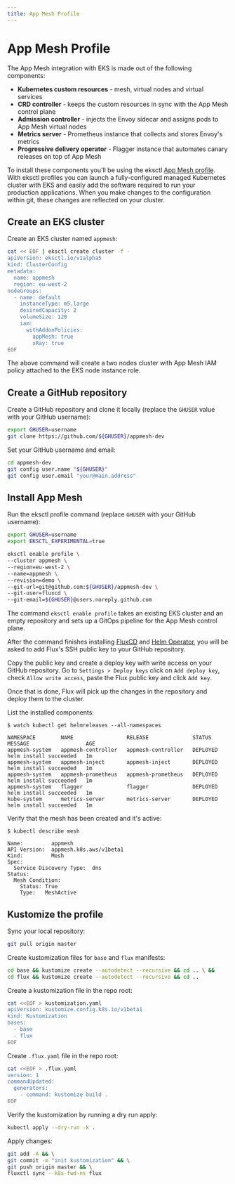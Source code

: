 ```yaml
---
title: App Mesh Profile
---
```


# App Mesh Profile

The App Mesh integration with EKS is made out of the following components:

* **Kubernetes custom resources** -
    mesh, virtual nodes and virtual services
* **CRD controller** - 
    keeps the custom resources in sync with the App Mesh control plane
* **Admission controller** - 
    injects the Envoy sidecar and assigns pods to App Mesh virtual nodes
* **Metrics server** - 
    Prometheus instance that collects and stores Envoy's metrics
* **Progressive delivery operator** - 
    Flagger instance that automates canary releases on top of App Mesh 

To install these components you'll be using the eksctl [App Mesh profile](https://github.com/weaveworks/eks-appmesh-profile).
With eksctl profiles you can launch a fully-configured managed Kubernetes cluster with EKS and
easily add the software required to run your production applications.
When you make changes to the configuration within git, these changes are reflected on your cluster.

## Create an EKS cluster

Create an EKS cluster named `appmesh`:

```sh
cat << EOF | eksctl create cluster -f -
apiVersion: eksctl.io/v1alpha5
kind: ClusterConfig
metadata:
  name: appmesh
  region: eu-west-2
nodeGroups:
  - name: default
    instanceType: m5.large
    desiredCapacity: 2
    volumeSize: 120
    iam:
      withAddonPolicies:
        appMesh: true
        xRay: true
EOF
```

The above command will create a two nodes cluster with App Mesh IAM policy attached to the EKS node instance role.

## Create a GitHub repository

Create a GitHub repository and clone it locally
(replace the `GHUSER` value with your GitHub username):

```sh
export GHUSER=username
git clone https://github.com/${GHUSER}/appmesh-dev
```

Set your GitHub username and email:

```sh
cd appmesh-dev
git config user.name "${GHUSER}"
git config user.email "your@main.address"
```

## Install App Mesh

Run the eksctl profile command (replace `GHUSER` with your GitHub username):

```sh
export GHUSER=username
export EKSCTL_EXPERIMENTAL=true

eksctl enable profile \
--cluster appmesh \
--region=eu-west-2 \
--name=appmesh \
--revision=demo \
--git-url=git@github.com:${GHUSER}/appmesh-dev \
--git-user=fluxcd \
--git-email=${GHUSER}@users.noreply.github.com
```

The command `eksctl enable profile` takes an existing EKS cluster and an empty repository 
and sets up a GitOps pipeline for the App Mesh control plane.

After the command finishes installing [FluxCD](https://github.com/fluxcd/flux) and [Helm Operator](https://github.com/fluxcd/flux),
you will be asked to add Flux's SSH public key to your GitHub repository.

Copy the public key and create a deploy key with write access on your GitHub repository.
Go to `Settings > Deploy keys` click on `Add deploy key`, check `Allow write access`,
paste the Flux public key and click `Add key`.

Once that is done, Flux will pick up the changes in the repository and deploy them to the cluster.

List the installed components:

```
$ watch kubectl get helmreleases --all-namespaces

NAMESPACE        NAME                 RELEASE              STATUS     MESSAGE                  AGE
appmesh-system   appmesh-controller   appmesh-controller   DEPLOYED   helm install succeeded   1m
appmesh-system   appmesh-inject       appmesh-inject       DEPLOYED   helm install succeeded   1m
appmesh-system   appmesh-prometheus   appmesh-prometheus   DEPLOYED   helm install succeeded   1m
appmesh-system   flagger              flagger              DEPLOYED   helm install succeeded   1m
kube-system      metrics-server       metrics-server       DEPLOYED   helm install succeeded   1m
```

Verify that the mesh has been created and it's active:

```
$ kubectl describe mesh

Name:         appmesh
API Version:  appmesh.k8s.aws/v1beta1
Kind:         Mesh
Spec:
  Service Discovery Type:  dns
Status:
  Mesh Condition:
    Status: True
    Type:   MeshActive
```

## Kustomize the profile

Sync your local repository:

```sh
git pull origin master
```

Create kustomization files for `base` and `flux` manifests:

```sh
cd base && kustomize create --autodetect --recursive && cd .. \ &&
cd flux && kustomize create --autodetect --recursive && cd ..
```

Create a kustomization file in the repo root:

```sh
cat <<EOF > kustomization.yaml
apiVersion: kustomize.config.k8s.io/v1beta1
kind: Kustomization
bases:
  - base
  - flux
EOF
```

Create `.flux.yaml` file in the repo root:

```sh
cat <<EOF > .flux.yaml
version: 1
commandUpdated:
  generators:
    - command: kustomize build .
EOF
```

Verify the kustomization by running a dry run apply:

```sh
kubectl apply --dry-run -k .
```

Apply changes:

```sh
git add -A && \
git commit -m "init kustomization" && \
git push origin master && \
fluxctl sync --k8s-fwd-ns flux
```
